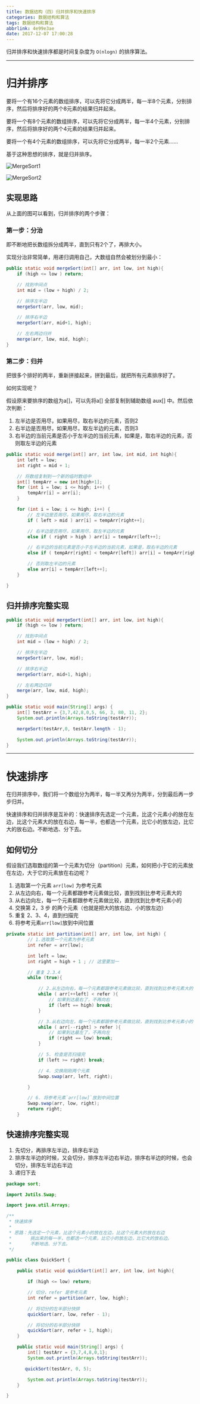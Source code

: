 ```yaml
---
title: 数据结构（四）归并排序和快速排序
categories: 数据结构和算法
tags: 数据结构和算法
abbrlink: 4e99e3ae
date: 2017-12-07 17:00:28
---
```


归并排序和快速排序都是时间复杂度为 `O(nlogn)` 的排序算法。

<!-- more -->

---

# 归并排序

要将一个有16个元素的数组排序，可以先将它分成两半，每一半8个元素，分别排序，然后将排序好的两个8元素的结果归并起来。

要将一个有8个元素的数组排序，可以先将它分成两半，每一半4个元素，分别排序，然后将排序好的两个4元素的结果归并起来。

要将一个有4个元素的数组排序，可以先将它分成两半，每一半2个元素......

基于这种思想的排序，就是归并排序。

![MergeSort1](../../../../images/MergeSort1.png)

![MergeSort2](../../../../images/MergeSort2.png)

## 实现思路

从上面的图可以看到，归并排序的两个步骤：

### 第一步：分治

即不断地把长数组拆分成两半，直到只有2个了，再排大小。

实现分治非常简单，用递归调用自己，大数组自然会被划分到最小：

```java
public static void mergeSort(int[] arr, int low, int high){
    if (high <= low ) return;

    // 找到中间点
    int mid = (low + high) / 2;

    // 排序左半边
    mergeSort(arr, low, mid);

    // 排序右半边
    mergeSort(arr, mid+1, high);

    // 左右两边归并
    merge(arr, low, mid, high);
}
```

### 第二步：归并

把很多个排好的两半，重新拼接起来，拼到最后，就把所有元素排序好了。

如何实现呢？

假设原来要排序的数组为a[]，可以先将a[] 全部复制到辅助数组 aux[] 中。然后依次判断：
1. 左半边是否用尽，如果用尽，取右半边的元素，否则2
2. 右半边是否用尽，如果用尽，取左半边的元素，否则3
3. 右半边的当前元素是否小于左半边的当前元素，如果是，取右半边的元素，否则取左半边的元素

```java
public static void merge(int[] arr, int low, int mid, int high){
    int left = low;
    int right = mid + 1;

    // 将数组复制到一个新的临时数组中
    int[] tempArr = new int[high+1];
    for (int i = low; i <= high; i++) {
        tempArr[i] = arr[i];
    }

    for (int i = low; i <= high; i++) {
        // 左半边是否用尽，如果用尽，取右半边的元素
        if ( left > mid ) arr[i] = tempArr[right++];

        // 右半边是否用尽，如果用尽，取左半边的元素
        else if ( right > high ) arr[i] = tempArr[left++];

        // 右半边的当前元素是否小于左半边的当前元素，如果是，取右半边的元素
        else if ( tempArr[right] < tempArr[left]) arr[i] = tempArr[right++];

        // 否则取左半边的元素
        else arr[i] = tempArr[left++];
    }

}
```

## 归并排序完整实现

```java
public static void mergeSort(int[] arr, int low, int high){
    if (high <= low ) return;

    // 找到中间点
    int mid = (low + high) / 2;

    // 排序左半边
    mergeSort(arr, low, mid);

    // 排序右半边
    mergeSort(arr, mid+1, high);

    // 左右两边归并
    merge(arr, low, mid, high);
}

public static void main(String[] args) {
    int[] testArr = {3,7,42,8,0,5, 66, 3, 80, 11, 2};
    System.out.println(Arrays.toString(testArr));

    mergeSort(testArr,0, testArr.length - 1);

    System.out.println(Arrays.toString(testArr));
}
```

---

# 快速排序

在归并排序中，我们将一个数组分为两半，每一半又再分为两半，分到最后再一步步归并。

快速排序和归并排序是互补的：快速排序先选定一个元素，比这个元素小的放在左边，比这个元素大的放在右边，每一半，也都选一个元素，比它小的放左边，比它大的放右边。不断地选、分下去。

## 如何切分

假设我们选取数组的第一个元素为切分（partition）元素，如何把小于它的元素放在左边，大于它的元素放在右边呢？

1. 选取第一个元素 `arr[low]` 为参考元素
2. 从左边向右，每一个元素都跟参考元素做比较，直到找到比参考元素大的
3. 从右边向左，每一个元素都跟参考元素做比较，直到找到比参考元素小的
4. 交换第 2，3 步 的两个元素（也就是把大的放右边、小的放左边）
5. 重复 2、3、4，直到扫描完
6. 将参考元素`arr[low]`放到中间位置

```java
private static int partition(int[] arr, int low, int high) {
        // 1.选取第一个元素为参考元素
        int refer = arr[low];

        int left = low;
        int right = high + 1 ; // 这里要加一

        // 重复 2.3.4
        while (true){

            // 2.从左边向右，每一个元素都跟参考元素做比较，直到找到比参考元素大的
            while ( arr[++left] < refer ){
                // 如果到达最右了，不再向右
                if (left == high) break;
            }

            // 3.从右边向左，每一个元素都跟参考元素做比较，直到找到比参考元素小的
            while ( arr[--right] > refer ){
                // 如果到达最左了，不再向左
                if (right == low) break;
            }

            // 5. 检查是否扫描完
            if (left >= right) break;

            // 4. 交换刚刚两个元素
            Swap.swap(arr, left, right);

        }

        // 6. 将参考元素`arr[low]`放到中间位置
        Swap.swap(arr, low, right);
        return right;
    }
```

## 快速排序完整实现

1. 先切分，再排序左半边，排序右半边
2. 排序左半边的时候，又会切分，排序左半边右半边，排序右半边的时候，也会切分，排序左半边右半边
3. 递归下去

```java
package sort;

import Jutils.Swap;

import java.util.Arrays;

/**
 * 快速排序
 *
 * 思路：先选定一个元素，比这个元素小的放在左边，比这个元素大的放在右边
 *       挑出来的每一半，也都选一个元素，比它小的放左边，比它大的放右边。
 *       不断地选、分下去。
 */

public class QuickSort {

    public static void quickSort(int[] arr, int low, int high){

        if (high <= low) return;

        // 切分，refer 是参考元素
        int refer = partition(arr, low, high);

        // 将切分的左半部分快排
        quickSort(arr, low, refer - 1);

        // 将切分的右半部分快排
        quickSort(arr, refer + 1, high);
    }

    public static void main(String[] args) {
        int[] testArr = {3,7,4,8,0,1};
        System.out.println(Arrays.toString(testArr));

       quickSort(testArr, 0, 5);

        System.out.println(Arrays.toString(testArr));
    }

}

```

